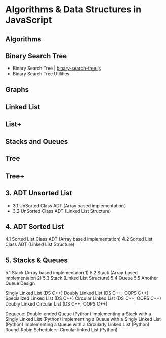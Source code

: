# Algorithms & Data Structures in JavaScript

## Algorithms

## Binary Search Tree

- Binary Search Tree | [binary-search-tree.js](js-data-structures-and-algorithms/binary-search-tree/binary-search-tree.js)
- Binary Search Tree Utilities

## Graphs

## Linked List

## List+

## Stacks and Queues

## Tree

## Tree+

## 3. ADT Unsorted List

- 3.1 UnSorted Class ADT (Array based implementation)
- 3.2 UnSorted Class ADT (Linked List Structure)

## 4. ADT Sorted List

4.1 Sorted List Class ADT (Array based implementation)
4.2 Sorted List Class ADT (Linked List Structure)

## 5. Stacks & Queues

5.1 Stack (Array based implementaion 1)
5.2 Stack (Array based implementaion 2)
5.3 Stack (Linked List Structure)
5.4 Queue
5.5 Another Queue Design

Singly Linked List (DS C++)
Doubly Linked List (DS C++, OOPS C++)
Specialized Linked List (DS C++)
Circular Linked List (DS C++, OOPS C++)
Doubly Linked Circular List (DS C++, OOPS C++)

Dequeue: Double-ended Queue (Python)
Implementing a Stack with a Singly Linked List (Python)
Implementing a Queue with a Singly Linked List (Python)
Implementing a Queue with a Circularly Linked List (Python)
Round-Robin Schedulers: Circular linked List (Python)
